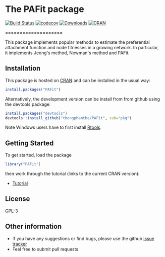 # The PAFit package 
[![Build Status](https://travis-ci.org/thongphamthe/PAFit.png?branch=master)](https://travis-ci.org/thongphamthe/PAFit) 
[![codecov](https://codecov.io/gh/thongphamthe/PAFit/branch/master/graph/badge.svg)](https://codecov.io/gh/thongphamthe/PAFit)
[![Downloads](http://cranlogs.r-pkg.org/badges/PAFit?color=brightgreen)](http://cran.rstudio.com/package=PAFit)
[![CRAN](http://www.r-pkg.org/badges/version/PAFit)](http://cran.rstudio.com/package=PAFit)

====================


This package implements popular methods to estimate the preferential attachment function and node fitnesses in a growing network. 
In particular, it implements Jeong's method, Newman's method and PAFit.  


Installation
------------

This package is hosted on [CRAN](http://cran.r-project.org/web/packages/PAFit/) and can be installed in the usual way:
```r
install.packages("PAFit")
```
Alternatively, the development version can be install from from github using the devtools package:
```r
install.packages("devtools")
devtools::install_github("thongphamthe/PAFit", sub="pkg")
```

Note Windows users have to first install [Rtools](http://cran.rstudio.com/bin/windows/Rtools/).

Getting Started
---------------

To get started, load the package
```r
library("PAFit")
```
then work through the tutorial (links to the current CRAN version): 

 * [Tutorial](https://cran.r-project.org/web/packages/PAFit/vignettes/Tutorial.pdf)

License
-----------------
GPL-3

Other information
-----------------

 * If you have any suggestions or find bugs, please use the github [issue tracker](https://github.com/thongphamthe/PAFit/issues)
 * Feel free to submit pull requests
